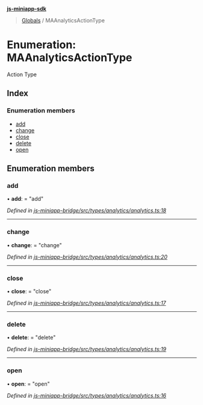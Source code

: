 **[js-miniapp-sdk](../README.md)**

> [Globals](../README.md) / MAAnalyticsActionType

# Enumeration: MAAnalyticsActionType

Action Type

## Index

### Enumeration members

* [add](maanalyticsactiontype.md#add)
* [change](maanalyticsactiontype.md#change)
* [close](maanalyticsactiontype.md#close)
* [delete](maanalyticsactiontype.md#delete)
* [open](maanalyticsactiontype.md#open)

## Enumeration members

### add

•  **add**:  = "add"

*Defined in [js-miniapp-bridge/src/types/analytics/analytics.ts:18](https://github.com/rakutentech/js-miniapp/blob/b0ef4a6/js-miniapp-bridge/src/types/analytics/analytics.ts#L18)*

___

### change

•  **change**:  = "change"

*Defined in [js-miniapp-bridge/src/types/analytics/analytics.ts:20](https://github.com/rakutentech/js-miniapp/blob/b0ef4a6/js-miniapp-bridge/src/types/analytics/analytics.ts#L20)*

___

### close

•  **close**:  = "close"

*Defined in [js-miniapp-bridge/src/types/analytics/analytics.ts:17](https://github.com/rakutentech/js-miniapp/blob/b0ef4a6/js-miniapp-bridge/src/types/analytics/analytics.ts#L17)*

___

### delete

•  **delete**:  = "delete"

*Defined in [js-miniapp-bridge/src/types/analytics/analytics.ts:19](https://github.com/rakutentech/js-miniapp/blob/b0ef4a6/js-miniapp-bridge/src/types/analytics/analytics.ts#L19)*

___

### open

•  **open**:  = "open"

*Defined in [js-miniapp-bridge/src/types/analytics/analytics.ts:16](https://github.com/rakutentech/js-miniapp/blob/b0ef4a6/js-miniapp-bridge/src/types/analytics/analytics.ts#L16)*

